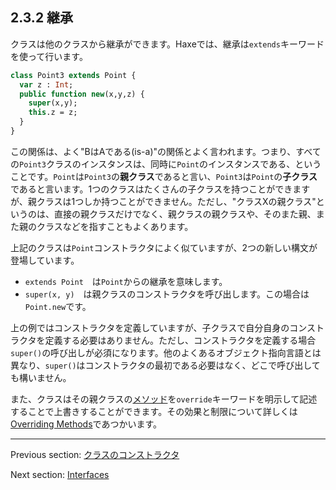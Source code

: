 ## 2.3.2 継承

クラスは他のクラスから継承ができます。Haxeでは、継承は`extends`キーワードを使って行います。

```haxe
class Point3 extends Point {
  var z : Int;
  public function new(x,y,z) {
    super(x,y);
    this.z = z;
  }
}
```

この関係は、よく"BはAである(is-a)"の関係とよく言われます。つまり、すべての`Point3`クラスのインスタンスは、同時に`Point`のインスタンスである、ということです。`Point`は`Point3`の**親クラス**であると言い、`Point3`は`Point`の**子クラス**であると言います。1つのクラスはたくさんの子クラスを持つことができますが、親クラスは1つしか持つことができません。ただし、"クラスXの親クラス"というのは、直接の親クラスだけでなく、親クラスの親クラスや、そのまた親、また親のクラスなどを指すこともよくあります。

上記のクラスは`Point`コンストラクタによく似ていますが、2つの新しい構文が登場しています。

* `extends Point`　は`Point`からの継承を意味します。
* `super(x, y)`　は親クラスのコンストラクタを呼び出します。この場合は`Point.new`です。

上の例ではコンストラクタを定義していますが、子クラスで自分自身のコンストラクタを定義する必要はありません。ただし、コンストラクタを定義する場合`super()`の呼び出しが必須になります。他のよくあるオブジェクト指向言語とは異なり、`super()`はコンストラクタの最初である必要はなく、どこで呼び出しても構いません。

また、クラスはその親クラスの[メソッド](class-field-method.md)を`override`キーワードを明示して記述することで上書きすることができます。その効果と制限について詳しくは[Overriding Methods](class-field-overriding.md)であつかいます。

---

Previous section: [クラスのコンストラクタ](types-class-constructor.md)

Next section: [Interfaces](types-interfaces.md)